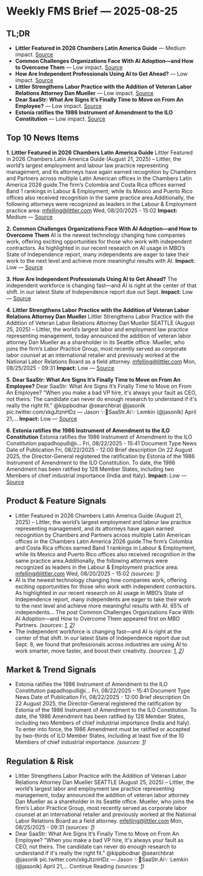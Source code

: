 # Weekly FMS Brief — 2025-08-25

## TL;DR

- **Littler Featured in 2026 Chambers Latin America Guide** — Medium impact. [Source](https://www.littler.com/press/press-release/littler-featured-2026-chambers-latin-america-guide)
- **Common Challenges Organizations Face With AI Adoption—and How to Overcome Them** — Low impact. [Source](https://www.mbopartners.com/blog/independent-workforce-trends/common-challenges-organizations-face-when-implementing-ai-and-how-to-overcome-them/)
- **How Are Independent Professionals Using AI to Get Ahead?** — Low impact. [Source](https://www.mbopartners.com/blog/how-grow-small-business/5-ways-to-use-generative-ai-for-your-small-business/)
- **Littler Strengthens Labor Practice with the Addition of Veteran Labor Relations Attorney Dan Mueller** — Low impact. [Source](https://www.littler.com/press/press-release/littler-strengthens-labor-practice-addition-veteran-labor-relations-attorney)
- **Dear SaaStr: What Are Signs It’s Finally Time to Move on From An Employee?** — Low impact. [Source](https://www.saastr.com/dear-saastr-what-are-signs-its-finally-time-to-move-on-from-an-employee/)
- **Estonia ratifies the 1986 Instrument of Amendment to the ILO Constitution** — Low impact. [Source](https://www.ilo.org/resource/news/estonia-ratifies-1986-instrument-amendment-ilo-constitution)

## Top 10 News Items

**1. Littler Featured in 2026 Chambers Latin America Guide**
Littler Featured in 2026 Chambers Latin America Guide (August 21, 2025) – Littler, the world’s largest employment and labour law practice representing management, and its attorneys have again earned recognition by Chambers and Partners across multiple Latin American offices in the Chambers Latin America 2026 guide.The firm’s Colombia and Costa Rica offices earned Band 1 rankings in Labour & Employment, while its Mexico and Puerto Rico offices also received recognition in the same practice area.Additionally, the following attorneys were recognized as leaders in the Labour & Employment practice area: mfelling@littler.com Wed, 08/20/2025 - 15:02
**Impact:** Medium — [Source](https://www.littler.com/press/press-release/littler-featured-2026-chambers-latin-america-guide)

**2. Common Challenges Organizations Face With AI Adoption—and How to Overcome Them**
AI is the newest technology changing how companies work, offering exciting opportunities for those who work with independent contractors. As highlighted in our recent research on AI usage in MBO’s State of Independence report, many independents are eager to take their work to the next level and achieve more meaningful results with AI.
**Impact:** Low — [Source](https://www.mbopartners.com/blog/independent-workforce-trends/common-challenges-organizations-face-when-implementing-ai-and-how-to-overcome-them/)

**3. How Are Independent Professionals Using AI to Get Ahead?**
The independent workforce is changing fast—and AI is right at the center of that shift. In our latest State of Independence report due out Sept.
**Impact:** Low — [Source](https://www.mbopartners.com/blog/how-grow-small-business/5-ways-to-use-generative-ai-for-your-small-business/)

**4. Littler Strengthens Labor Practice with the Addition of Veteran Labor Relations Attorney Dan Mueller**
Littler Strengthens Labor Practice with the Addition of Veteran Labor Relations Attorney Dan Mueller SEATTLE (August 25, 2025) – Littler, the world’s largest labor and employment law practice representing management, today announced the addition of veteran labor attorney Dan Mueller as a shareholder in its Seattle office. Mueller, who joins the firm’s Labor Practice Group, most recently served as corporate labor counsel at an international retailer and previously worked at the National Labor Relations Board as a field attorney. mfelling@littler.com Mon, 08/25/2025 - 09:31
**Impact:** Low — [Source](https://www.littler.com/press/press-release/littler-strengthens-labor-practice-addition-veteran-labor-relations-attorney)

**5. Dear SaaStr: What Are Signs It’s Finally Time to Move on From An Employee?**
Dear SaaStr: What Are Signs It’s Finally Time to Move on From An Employee? "When you make a bad VP hire, it's always your fault as CEO, not theirs. The candidate can never do enough research to understand if it's really the right fit." @kippbodnar @searchbrat @jasonlk pic.twitter.com/xkgJtznHDz — Jason ✨👾SaaStr.Ai✨ Lemkin (@jasonlk) April 21,...
**Impact:** Low — [Source](https://www.saastr.com/dear-saastr-what-are-signs-its-finally-time-to-move-on-from-an-employee/)

**6. Estonia ratifies the 1986 Instrument of Amendment to the ILO Constitution**
Estonia ratifies the 1986 Instrument of Amendment to the ILO Constitution papadhopulli@i… Fri, 08/22/2025 - 15:41 Document Type News Date of Publication Fri, 08/22/2025 - 12:00 Brief description On 22 August 2025, the Director-General registered the ratification by Estonia of the 1986 Instrument of Amendment to the ILO Constitution. To date, the 1986 Amendment has been ratified by 128 Member States, including two Members of chief industrial importance (India and Italy).
**Impact:** Low — [Source](https://www.ilo.org/resource/news/estonia-ratifies-1986-instrument-amendment-ilo-constitution)


## Product & Feature Signals

- Littler Featured in 2026 Chambers Latin America Guide (August 21, 2025) – Littler, the world’s largest employment and labour law practice representing management, and its attorneys have again earned recognition by Chambers and Partners across multiple Latin American offices in the Chambers Latin America 2026 guide.The firm’s Colombia and Costa Rica offices earned Band 1 rankings in Labour & Employment, while its Mexico and Puerto Rico offices also received recognition in the same practice area.Additionally, the following attorneys were recognized as leaders in the Labour & Employment practice area: mfelling@littler.com Wed, 08/20/2025 - 15:02 *(sources: [1](https://www.littler.com/press/press-release/littler-featured-2026-chambers-latin-america-guide))*
- AI is the newest technology changing how companies work, offering exciting opportunities for those who work with independent contractors. As highlighted in our recent research on AI usage in MBO’s State of Independence report, many independents are eager to take their work to the next level and achieve more meaningful results with AI. 65% of independents… The post Common Challenges Organizations Face With AI Adoption—and How to Overcome Them appeared first on MBO Partners. *(sources: [1](https://www.mbopartners.com/blog/independent-workforce-trends/common-challenges-organizations-face-when-implementing-ai-and-how-to-overcome-them/), [2](https://www.mbopartners.com/blog/independent-workforce-trends/why-independent-contractors-are-leading-ai-adoption/))*
- The independent workforce is changing fast—and AI is right at the center of that shift. In our latest State of Independence report due out Sept. 8, we found that professionals across industries are using AI to work smarter, move faster, and boost their creativity. *(sources: [1](https://www.mbopartners.com/blog/how-grow-small-business/5-ways-to-use-generative-ai-for-your-small-business/), [2](https://www.mbopartners.com/blog/independent-workforce-trends/why-independent-contractors-are-leading-ai-adoption/))*

## Market & Trend Signals

- Estonia ratifies the 1986 Instrument of Amendment to the ILO Constitution papadhopulli@i… Fri, 08/22/2025 - 15:41 Document Type News Date of Publication Fri, 08/22/2025 - 12:00 Brief description On 22 August 2025, the Director-General registered the ratification by Estonia of the 1986 Instrument of Amendment to the ILO Constitution. To date, the 1986 Amendment has been ratified by 128 Member States, including two Members of chief industrial importance (India and Italy). To enter into force, the 1986 Amendment must be ratified or accepted by two-thirds of ILO Member States, including at least five of the 10 Members of chief industrial importance. *(sources: [1](https://www.ilo.org/resource/news/estonia-ratifies-1986-instrument-amendment-ilo-constitution))*

## Regulation & Risk

- Littler Strengthens Labor Practice with the Addition of Veteran Labor Relations Attorney Dan Mueller SEATTLE (August 25, 2025) – Littler, the world’s largest labor and employment law practice representing management, today announced the addition of veteran labor attorney Dan Mueller as a shareholder in its Seattle office. Mueller, who joins the firm’s Labor Practice Group, most recently served as corporate labor counsel at an international retailer and previously worked at the National Labor Relations Board as a field attorney. mfelling@littler.com Mon, 08/25/2025 - 09:31 *(sources: [1](https://www.littler.com/press/press-release/littler-strengthens-labor-practice-addition-veteran-labor-relations-attorney))*
- Dear SaaStr: What Are Signs It’s Finally Time to Move on From An Employee? "When you make a bad VP hire, it's always your fault as CEO, not theirs. The candidate can never do enough research to understand if it's really the right fit." @kippbodnar @searchbrat @jasonlk pic.twitter.com/xkgJtznHDz — Jason ✨👾SaaStr.Ai✨ Lemkin (@jasonlk) April 21,... Continue Reading *(sources: [1](https://www.saastr.com/dear-saastr-what-are-signs-its-finally-time-to-move-on-from-an-employee/))*